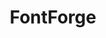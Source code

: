---
title: "FontForge"

info: "A font editor which supports many common font formats."

image: "https://upload.wikimedia.org/wikipedia/commons/2/28/FontForge_Logo%2C_2015.svg"

status: "Active"

website: ["https://fontforge.github.io/"]

get_it:
  - ["Authentic", "https://fontforge.github.io/en-US/downloads/"]
  - ["GitHub | Releases", "https://github.com/fontforge/fontforge/releases"]

description: |
  FontForge is a [font editor](/search#font_editor) which supports many common font formats. To facilitate automated format conversion and other repetitive tasks, FontForge implements two scripting languages: its own language and Python. FontForge can run scripts from its GUI, from the command line, and also offers its features as a Python module so it can be integrated into any Python program.
  
  FontForge supports Adobe's OpenType feature file specification (with its own extensions to the syntax). It also supports the unofficial Microsoft mathematical typesetting extensions (MATH table) introduced for Cambria Math and supported by Office 2007, [XeTeX](/softwares/xetex/) and [LuaTeX](/softwares/luatex/). At least one free OpenType mathematical font has been developed in FontForge.
  
  FontForge uses FreeType for rendering fonts on screen. Since the November 15, 2008 release, FontForge uses libcairo and libpango software libraries for graphics and text rendering providing anti-aliased graphics and complex text layout support.
  
  FontForge can use Potrace or AutoTrace to auto trace bitmap images and import them into a font.
  
  Parts of FontForge code are used by the [LuaTeX](/softwares/luatex/) typesetting engine for reading and parsing OpenType fonts.
  
  The FontForge source code includes a number of utility programs, including 'showttf' which shows the contents of binary font files, and a WOFF converter and deconverter.
  
  [Online Book](http://designwithfontforge.com/) I [Documentation](https://fontforge.github.io/en-US/documentation/) I [FAQ](https://fontforge.github.io/en-US/faq/) I [Wiki](https://github.com/fontforge/fontforge/wiki) I [Mailing list](https://sourceforge.net/projects/fontforge/lists/fontforge-users)

sysreq:
  -
    min: "192MB free RAM"
    recm: "512MB free RAM"
  -
    min: "A color monitor"
    recm: ""

developer: ["George Williams", "Frank Trampe", "Ben Martin", "Adrien Tétar", "Khaled Hosny", "Jeremy Tan"]

initial_release: "2 March 2004"

repository: ["https://github.com/fontforge/fontforge"]

written_in: ["C", "Python"]

platform:
  - dskp:
      - ["Windows", "o"]
      - ["Linux", "o"]
      - ["macOS", "o"]

categories: ["Font Editor"]

license: ["GPL v3", "BSD-3"]

social:
  - name: "GitHub"
    url: "https://github.com/fontforge"
  - name: "Facebook"
    url: "https://www.facebook.com/fontforge/"
  - name: "Twitter"
    url: "https://twitter.com/fontforge"
  - name: "Wikipedia"
    url: "https://en.wikipedia.org/wiki/FontForge"

source:
  description: ["http://fontforge.github.io/en-US/documentation/scripting/", "http://fontforge.sourceforge.net/scripting.html", "http://fontforge.github.io/en-US/documentation/scripting/python/", "http://fontforge.sourceforge.net/python.html", "http://fontforge.github.io/featurefile.html", "http://fontforge.sourceforge.net/math.html", "http://fontforge.sourceforge.net/source-build.html#Dependencies", "https://github.com/fontforge/fontforge/releases", "http://fontforge.sourceforge.net/changelog.html", "http://www.luatex.org/talks/tug2008-taco-luatex.pdf", "https://fontforge.github.io/en-US/documentation/utilities/"]
  developer: ["https://en.wikipedia.org/wiki/FontForge", "http://fontforge.github.io/en-US/project/acknowledgements/"]
  initial_release: ["http://fontforge.github.io/oldchangelog.html"]
  written_in: ["https://github.com/fontforge/fontforge"]
  platform:
    - dskp: ["http://fontforge.github.io/en-US/downloads/"]
  sysreq: ["https://fontforge.github.io/faq.html#Minimum"]
  license: ["https://github.com/fontforge/fontforge/blob/master/LICENSE"]
  rating:
    - ["OSDN", "u", "https://osdn.net/projects/sfnet_fontforge/reviews/"]
    - ["SourceForge", "u", "https://sourceforge.net/projects/fontforge/"]
  status: ["https://github.com/fontforge/fontforge", "https://github.com/fontforge/fontforge/graphs/code-frequency", "https://github.com/fontforge/fontforge/releases"]

rating:
  - name: "OSDN"
    rate: [5, 5]
    num: 2
  - name: "SourceForge"
    rate: [4.3, 5]
    num: 65

---